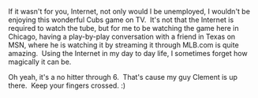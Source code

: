If it wasn't for you, Internet, not only would I be unemployed, I
wouldn't be enjoying this wonderful Cubs game on TV.  It's not that the
Internet is required to watch the tube, but for me to be watching the
game here in Chicago, having a play-by-play conversation with a friend
in Texas on MSN, where he is watching it by streaming it through MLB.com
is quite amazing.  Using the Internet in my day to day life, I sometimes
forget how magically it can be.

Oh yeah, it's a no hitter through 6.  That's cause my guy Clement is up
there.  Keep your fingers crossed. :)
